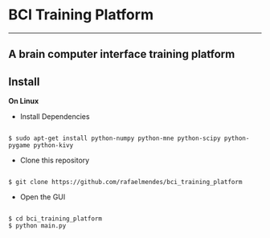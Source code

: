 # BCI Training Platform #
--------------------------------

## A brain computer interface training platform ##

## Install ##

**On Linux**

* Install Dependencies 

```shell

$ sudo apt-get install python-numpy python-mne python-scipy python-pygame python-kivy

```

* Clone this repository

```shell 

$ git clone https://github.com/rafaelmendes/bci_training_platform

```

* Open the GUI

```shell 

$ cd bci_training_platform
$ python main.py

```












